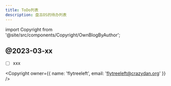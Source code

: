 ```yaml
---
title: ToDo列表
description: 盘古OS的待办列表
---
```


import Copyright from '@site/src/components/Copyright/OwnBlogByAuthor';

## @2023-03-xx

- [ ] xxx



<Copyright
  owner={{
    name: 'flytreeleft', email: 'flytreeleft@crazydan.org'
  }}
/>
